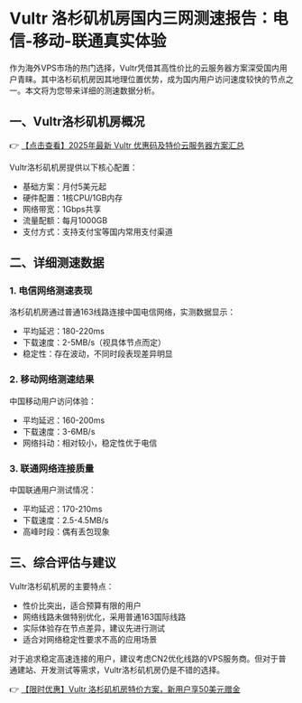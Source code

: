 # Vultr 洛杉矶机房国内三网测速报告：电信-移动-联通真实体验

作为海外VPS市场的热门选择，Vultr凭借其高性价比的云服务器方案深受国内用户青睐。其中洛杉矶机房因其地理位置优势，成为国内用户访问速度较快的节点之一。本文将为您带来详细的测速数据分析。

## 一、Vultr洛杉矶机房概况

👉 [【点击查看】2025年最新 Vultr 优惠码及特价云服务器方案汇总](https://bit.ly/VuLtr)

Vultr洛杉矶机房提供以下核心配置：
- 基础方案：月付5美元起
- 硬件配置：1核CPU/1GB内存
- 网络带宽：1Gbps共享
- 流量配额：每月1000GB
- 支付方式：支持支付宝等国内常用支付渠道

## 二、详细测速数据

### 1. 电信网络测速表现
洛杉矶机房通过普通163线路连接中国电信网络，实测数据显示：
- 平均延迟：180-220ms
- 下载速度：2-5MB/s（视具体节点而定）
- 稳定性：存在波动，不同时段表现差异明显

### 2. 移动网络测速结果
中国移动用户访问体验：
- 平均延迟：160-200ms
- 下载速度：3-6MB/s
- 网络抖动：相对较小，稳定性优于电信

### 3. 联通网络连接质量
中国联通用户测试情况：
- 平均延迟：170-210ms
- 下载速度：2.5-4.5MB/s
- 高峰时段：偶有丢包现象

## 三、综合评估与建议

Vultr洛杉矶机房的主要特点：
- 性价比突出，适合预算有限的用户
- 网络线路未做特别优化，采用普通163国际线路
- 实际体验存在节点差异，建议先进行测试
- 适合对网络稳定性要求不高的应用场景

对于追求稳定高速连接的用户，建议考虑CN2优化线路的VPS服务商。但对于普通建站、开发测试等需求，Vultr洛杉矶机房仍是不错的选择。

👉 [【限时优惠】Vultr 洛杉矶机房特价方案，新用户享50美元赠金](https://bit.ly/VuLtr)